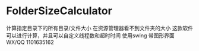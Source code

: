 # FolderSizeCalculator
计算指定目录下的所有目录/文件大小
在资源管理器看不到文件夹的大小
这款软件可以进行计算，并且可以自定义线程数和超时时间
使用swing 带图形界面
WX/QQ 1101635162

